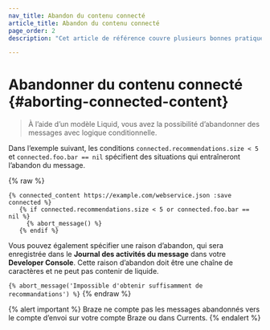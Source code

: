 ```yaml
---
nav_title: Abandon du contenu connecté
article_title: Abandon du contenu connecté
page_order: 2
description: "Cet article de référence couvre plusieurs bonnes pratiques d’abandon de messages pour le contenu connecté."

---
```


# Abandonner du contenu connecté {#aborting-connected-content}

> À l’aide d’un modèle Liquid, vous avez la possibilité d’abandonner des messages avec logique conditionnelle. 

Dans l’exemple suivant, les conditions `connected.recommendations.size < 5` et `connected.foo.bar == nil` spécifient des situations qui entraîneront l’abandon du message.

{% raw %}
```
{% connected_content https://example.com/webservice.json :save connected %}
   {% if connected.recommendations.size < 5 or connected.foo.bar == nil %}
     {% abort_message() %}
   {% endif %}
```

Vous pouvez également spécifier une raison d’abandon, qui sera enregistrée dans le **Journal des activités du message** dans votre **Developer Console**. Cette raison d’abandon doit être une chaîne de caractères et ne peut pas contenir de liquide.

`{% abort_message('Impossible d'obtenir suffisamment de recommandations') %}`
{% endraw %}

{% alert important %}
Braze ne compte pas les messages abandonnés vers le compte d’envoi sur votre compte Braze ou dans Currents.
{% endalert %}
